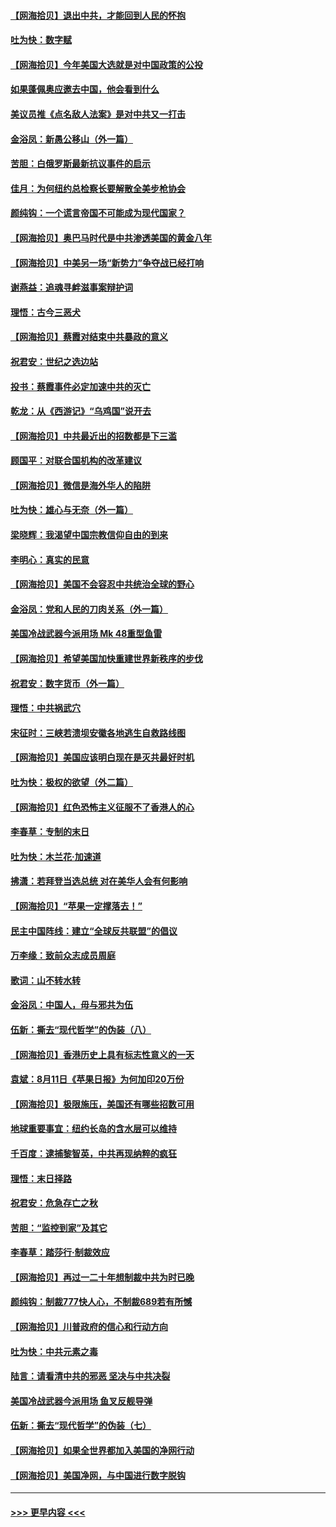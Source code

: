 #### [【网海拾贝】退出中共，才能回到人民的怀抱](../pages/nsc993/n12352634.md?t=08242202) 
#### [吐为快：数字赋](../pages/nsc993/n12352317.md?t=08242202) 
#### [【网海拾贝】今年美国大选就是对中国政策的公投](../pages/nsc993/n12350973.md?t=08242202) 
#### [如果蓬佩奥应邀去中国，他会看到什么](../pages/nsc993/n12350945.md?t=08242202) 
#### [美议员推《点名敌人法案》是对中共又一打击](../pages/nsc993/n12350765.md?t=08242202) 
#### [金浴凤：新愚公移山（外一篇）](../pages/nsc993/n12350253.md?t=08242202) 
#### [苦胆：白俄罗斯最新抗议事件的启示](../pages/nsc993/n12349989.md?t=08242202) 
#### [佳月：为何纽约总检察长要解散全美步枪协会](../pages/nsc993/n12349939.md?t=08242202) 
#### [颜纯钩：一个谎言帝国不可能成为现代国家？](../pages/nsc993/n12349898.md?t=08242202) 
#### [【网海拾贝】奥巴马时代是中共渗透美国的黄金八年](../pages/nsc993/n12349284.md?t=08242202) 
#### [【网海拾贝】中美另一场“新势力”争夺战已经打响](../pages/nsc993/n12346998.md?t=08242202) 
#### [谢燕益：追魂寻衅滋事案辩护词](../pages/nsc993/n12346892.md?t=08242202) 
#### [理悟：古今三恶犬](../pages/nsc993/n12345190.md?t=08242202) 
#### [【网海拾贝】蔡霞对结束中共暴政的意义](../pages/nsc993/n12344263.md?t=08242202) 
#### [祝君安：世纪之选边站](../pages/nsc993/n12342382.md?t=08242202) 
#### [投书：蔡霞事件必定加速中共的灭亡](../pages/nsc993/n12341881.md?t=08242202) 
#### [乾龙：从《西游记》“乌鸡国”说开去](../pages/nsc993/n12341690.md?t=08242202) 
#### [【网海拾贝】中共最近出的招数都是下三滥](../pages/nsc993/n12341593.md?t=08242202) 
#### [顾国平：对联合国机构的改革建议](../pages/nsc993/n12339928.md?t=08242202) 
#### [【网海拾贝】微信是海外华人的陷阱](../pages/nsc993/n12338868.md?t=08242202) 
#### [吐为快：雄心与无奈（外一篇）](../pages/nsc993/n12338132.md?t=08242202) 
#### [梁晓辉：我渴望中国宗教信仰自由的到来](../pages/nsc993/n12336657.md?t=08242202) 
#### [李明心：真实的民意](../pages/nsc993/n12336089.md?t=08242202) 
#### [【网海拾贝】美国不会容忍中共统治全球的野心](../pages/nsc993/n12336063.md?t=08242202) 
#### [金浴凤：党和人民的刀肉关系（外一篇）](../pages/nsc993/n12335834.md?t=08242202) 
#### [美国冷战武器今派用场 Mk 48重型鱼雷](../pages/nsc993/n12335354.md?t=08242202) 
#### [【网海拾贝】希望美国加快重建世界新秩序的步伐](../pages/nsc993/n12334224.md?t=08242202) 
#### [祝君安：数字货币（外一篇）](../pages/nsc993/n12334186.md?t=08242202) 
#### [理悟：中共祸武穴](../pages/nsc993/n12333962.md?t=08242202) 
#### [宋征时：三峡若溃坝安徽各地逃生自救路线图](../pages/nsc993/n12332450.md?t=08242202) 
#### [【网海拾贝】美国应该明白现在是灭共最好时机](../pages/nsc993/n12332313.md?t=08242202) 
#### [吐为快：极权的欲望（外二篇）](../pages/nsc993/n12332089.md?t=08242202) 
#### [【网海拾贝】红色恐怖主义征服不了香港人的心](../pages/nsc993/n12329296.md?t=08242202) 
#### [李春草：专制的末日](../pages/nsc993/n12329079.md?t=08242202) 
#### [吐为快：木兰花‧加速道](../pages/nsc993/n12327366.md?t=08242202) 
#### [拂潇：若拜登当选总统 对在美华人会有何影响](../pages/nsc993/n12295996.md?t=08242202) 
#### [【网海拾贝】“苹果一定撑落去！”](../pages/nsc993/n12326784.md?t=08242202) 
#### [民主中国阵线：建立“全球反共联盟”的倡议](../pages/nsc993/n12324177.md?t=08242202) 
#### [万李缘：致前众志成员周庭](../pages/nsc993/n12324635.md?t=08242202) 
#### [歌词：山不转水转](../pages/nsc993/n12324599.md?t=08242202) 
#### [金浴凤：中国人，毋与邪共为伍](../pages/nsc993/n12324257.md?t=08242202) 
#### [伍新：撕去“现代哲学”的伪装（八）](../pages/nsc993/n12324188.md?t=08242202) 
#### [【网海拾贝】香港历史上具有标志性意义的一天](../pages/nsc993/n12324021.md?t=08242202) 
#### [袁斌：8月11日《苹果日报》为何加印20万份](../pages/nsc993/n12323955.md?t=08242202) 
#### [【网海拾贝】极限施压，美国还有哪些招数可用](../pages/nsc993/n12322512.md?t=08242202) 
#### [地球重要事宜：纽约长岛的含水层可以维持](../pages/nsc993/n12321844.md?t=08242202) 
#### [千百度：逮捕黎智英，中共再现纳粹的疯狂](../pages/nsc993/n12321777.md?t=08242202) 
#### [理悟：末日择路](../pages/nsc993/n12320812.md?t=08242202) 
#### [祝君安：危急存亡之秋](../pages/nsc993/n12320795.md?t=08242202) 
#### [苦胆：“监控到家”及其它](../pages/nsc993/n12320751.md?t=08242202) 
#### [李春草：踏莎行·制裁效应](../pages/nsc993/n12318290.md?t=08242202) 
#### [【网海拾贝】再过一二十年想制裁中共为时已晚](../pages/nsc993/n12318195.md?t=08242202) 
#### [颜纯钩：制裁777快人心，不制裁689若有所憾](../pages/nsc993/n12316912.md?t=08242202) 
#### [【网海拾贝】川普政府的信心和行动方向](../pages/nsc993/n12316673.md?t=08242202) 
#### [吐为快：中共元素之毒](../pages/nsc993/n12316547.md?t=08242202) 
#### [陆言：请看清中共的邪恶 坚决与中共决裂](../pages/nsc993/n12315784.md?t=08242202) 
#### [美国冷战武器今派用场 鱼叉反舰导弹](../pages/nsc993/n12316258.md?t=08242202) 
#### [伍新：撕去“现代哲学”的伪装（七）](../pages/nsc993/n12315846.md?t=08242202) 
#### [【网海拾贝】如果全世界都加入美国的净网行动](../pages/nsc993/n12315588.md?t=08242202) 
#### [【网海拾贝】美国净网，与中国进行数字脱钩](../pages/nsc993/n12312813.md?t=08242202) 

----
#### [ >>> 更早内容 <<< ](../indexes/nsc993-earlier.md)
